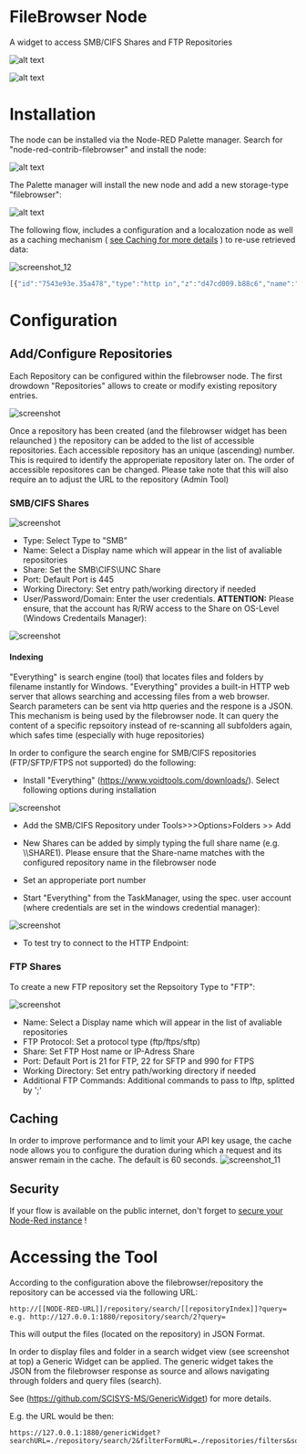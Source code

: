 # FileBrowser Node 
A widget to access SMB/CIFS Shares and FTP Repositories 


![alt text](https://user-images.githubusercontent.com/35899018/49729734-94f19180-fc76-11e8-80b1-7843598d96fe.png)


![alt text](https://user-images.githubusercontent.com/35899018/49740659-050f1000-fc95-11e8-87c3-ca98f13961a7.png)



# Installation
The node can be installed via the Node-RED Palette manager. Search for "node-red-contrib-filebrowser" and install the node: 

![alt text](https://user-images.githubusercontent.com/35899018/49729747-9c189f80-fc76-11e8-9854-5e77f45b23b5.png)

The Palette manager will install the new node and add a new storage-type "filebrowser":

![alt text](https://user-images.githubusercontent.com/35899018/49730307-42b17000-fc78-11e8-94b8-aff7fe2ee755.png)


The following flow, includes a configuration and a localozation node as well as a caching mechanism ( [see Caching for more details](#Caching) ) to re-use retrieved data:

![screenshot_12](https://user-images.githubusercontent.com/35899018/49739330-efe4b200-fc91-11e8-9c3c-b1287486fbc5.png)

```javascript
[{"id":"7543e93e.35a478","type":"http in","z":"d47cd009.b88c6","name":"","url":"/repositories/filters","method":"get","upload":false,"swaggerDoc":"","x":480,"y":380,"wires":[["a1ef4034.4952e"]]},{"id":"a1ef4034.4952e","type":"template","z":"d47cd009.b88c6","name":"params page","field":"payload","fieldType":"msg","format":"handlebars","syntax":"mustache","template":"<form class=\"ui form\">\n\n  <div class=\"ui toggle checkbox\">\n      <input name=\"useFulltext\" type=\"checkbox\" checked=\"checked\">\n      <label>{{flow.LOCALIZED.useIndex}}</label>\n     \n    </div>\n\n <div></div>\n\n   <div class=\"field\">\n      <label>{{flow.LOCALIZED.itemType}}</label>\n      <select name=\"itemType\" class=\"ui dropdown\">\n         <option value=\"all\" selected=\"selected\">{{flow.LOCALIZED.itemAll}}</option>\n         <option value=\"folder\">{{flow.LOCALIZED.itemFolder}}</option>\n         <option value=\"file\">{{flow.LOCALIZED.itemFile}}</option>\n      </select>\n   </div>\n \n   <div class=\"field\">\n      <label>{{flow.LOCALIZED.maxResults}}</label>\n      <select name=\"maxResults\" class=\"ui dropdown\">\n         <option value=\"30\" selected=\"selected\">30</option>\n         <option value=\"50\">50</option>\n         <option value=\"100\">100</option>\n         <option value=\"*\">*</option>\n \n      </select>\n   </div>\n\n</form>","output":"str","x":870,"y":380,"wires":[["ff48f5df.fb2868"]]},{"id":"ff48f5df.fb2868","type":"http response","z":"d47cd009.b88c6","name":"","statusCode":"","headers":{},"x":1330,"y":380,"wires":[]},{"id":"b75c4b52.2b0078","type":"http in","z":"d47cd009.b88c6","name":"","url":"/repositories/sort","method":"get","upload":false,"swaggerDoc":"","x":480,"y":420,"wires":[["f4659889.6dd9e8"]]},{"id":"f4659889.6dd9e8","type":"template","z":"d47cd009.b88c6","name":"params page","field":"payload","fieldType":"msg","format":"handlebars","syntax":"mustache","template":"<form class=\"ui form\">\n   <div class=\"field\">\n      <label>{{flow.LOCALIZED.sort}}</label>\n      <select name=\"order\" class=\"ui dropdown\">\n        <option value=\"lastmod\">{{flow.LOCALIZED.sort_default}}</option>\n         <option value=\"lastmod\">{{flow.LOCALIZED.sort_date}}</option>\n         <option value=\"name\">{{flow.LOCALIZED.sort_title}}</option>\n         <option value=\"size\">{{flow.LOCALIZED.sort_size}}</option>\n         <option value=\"type\">{{flow.LOCALIZED.sort_type}}</option>\n      </select>\n   </div>\n   \n   <div class=\"field\">\n      <label>{{flow.LOCALIZED.sortOrder}}</label>\n      <select name=\"sortorder\" class=\"ui dropdown\">\n         <option value=\"asc\">{{flow.LOCALIZED.sortOrderAsc}}</option>\n         <option value=\"desc\">{{flow.LOCALIZED.sortOrderDesc}}</option>\n      </select>\n   </div>\n</form>\n\n\n\n","output":"str","x":870,"y":420,"wires":[["55c2095.052a1f8"]]},{"id":"55c2095.052a1f8","type":"http response","z":"d47cd009.b88c6","name":"","statusCode":"","headers":{},"x":1330,"y":420,"wires":[]},{"id":"398813d3.21f60c","type":"inject","z":"d47cd009.b88c6","name":"Once","topic":"","payload":"","payloadType":"date","repeat":"","crontab":"","once":true,"onceDelay":"0.1","x":450,"y":140,"wires":[["e493f167.4baa5"]]},{"id":"e493f167.4baa5","type":"function","z":"d47cd009.b88c6","name":"Localization","func":"var localization = {\n    \"en_EN\": {\n        \"useIndex\" : \"Use fulltext index\",\n        \"maxResults\": \"Results per page\",\n        \"itemType\"  : \"Item type\",\n        \"itemAll\"   : \"All\",\n        \"itemFolder\" : \"Folder\",\n        \"itemFile\" : \"File\",\n        \"sort\":\"Sort by\",\n        \"sort_default\": \"Default\",\n        \"sort_date\":\"Date\",\n        \"sort_type\":\"Type\",\n        \"sort_size\":\"Size\",\n        \"sort_title\":\"Name\",\n        \"sortOrder\" : \"Sort order\",\n        \"sortOrderAsc\" : \"Ascending\",\n        \"sortOrderDesc\" : \"Descending\",\n       \n    },\n    \"de_DE\": {\n        \"useIndex\" : \"Volltextsuche verwenden\",\n        \"maxResults\": \"Ergebnisse pro Seite\",\n        \"itemType\"  : \"Typ\",\n        \"itemAll\"   : \"Alle\",\n        \"itemFolder\" : \"Verzeichnisse\",\n        \"itemFile\" : \"Dateien\",\n        \"sort\":\"Soriteren nach\",\n        \"sort_default\": \"Standart\",\n        \"sort_date\":\"Datum\",\n        \"sort_type\":\"Typ\",\n        \"sort_size\":\"Größe\",\n        \"sort_title\":\"Name\",\n        \"sortOrder\" : \"Sortiereihenfolge\",\n        \"sortOrderAsc\" : \"aufsteigend\",\n        \"sortOrderDesc\" : \"absteigend\",\n    },\n    \"fr_FR\": {\n        \"useIndex\" : \" Use fulltext index\",\n        \"maxResults\": \"Results per page\",\n        \"license\": \"License\",\n        \"ignore\": \"Ignore\",\n        \"lang\": \"Relevance language\",\n        \"lang_ar\": \"Arabic\",\n        \"lang_bg\": \"Bulgarian\",\n        \"lang_da\": \"Dänisch\",\n        \"lang_nl\": \"Niederländisch, Flämisch\",\n        \"lang_en\": \"Englisch\",\n        \"lang_fr\": \"Französisch\",\n        \"lang_de\": \"Deutsch\",\n        \"lang_es\": \"Spanisch\",\n        \"sort\":\"Sort by\",\n        \"sort_date\":\"Date\",\n        \"sort_type\":\"Rating\",\n        \"sort_size\":\"Video count\",\n        \"sort_title\":\"Title\",\n    }\n}\nvar language = flow.get(\"LANGUAGE\");\nvar localized = localization[language];\nflow.set(\"LOCALIZED\", localized);\n","outputs":1,"noerr":0,"x":590,"y":140,"wires":[[]]},{"id":"65b43013.6c2e5","type":"config","z":"d47cd009.b88c6","name":"CONFIG","properties":[{"p":"LANGUAGE","pt":"flow","to":"de_DE","tot":"str"},{"p":"OPENMEDIA_MAPPING","pt":"flow","to":"{\"templateId\":{\"default\":1388635,\"audio\":1388637,\"image\":1388639,\"video\":1388638},\"poolId\":101,\"folderId\":22219,\"systemId\":\"6290b86c-3cdd-4d52-8340-df3b9bf2aa15\",\"OMISCommandAfterCreation\":{\"pluginID\":123,\"commandID\":132},\"fields\":{\"title\":8,\"id\":3201,\"url\":401}}","tot":"json"},{"p":"FULLTEXTENGINE_URL","pt":"flow","to":"http://127.0.0.1:8090","tot":"str"}],"active":true,"x":460,"y":200,"wires":[]},{"id":"6a14dbab.4a3524","type":"http response","z":"d47cd009.b88c6","name":"","statusCode":"200","headers":{},"x":1560,"y":180,"wires":[]},{"id":"58b374dd.9f2b1c","type":"filebrowser in","z":"d47cd009.b88c6","filebrowser":"da48aead.84bd3","rules":[{"t":"da48aead.84bd3"},{"t":null}],"x":1110,"y":280,"wires":[["2862d76b.9b2a58"]]},{"id":"2862d76b.9b2a58","type":"function","z":"d47cd009.b88c6","name":"Pivot format","func":"var responseData = msg.payload;\nvar OPENMEDIA_MAPPING = flow.get(\"OPENMEDIA_MAPPING\");\n//we have to regenerate the fullpath for each item in the breadcrumb\n\n\nvar breadcrumb = [];\n    for (i=0;i<msg.fullPath.length;i++){\n        breadcrumb.push({\n                name:msg.fullPath[i].name,\n                payload:{\n                 remotePath: msg.fullPath[i].remotePath,\n                 fullPath: msg.fullPath.slice(0, i+1)\n             },\n             active:(i<msg.fullPath.length -1) ? false:true\n            })     \n    }\n\n\n\n\nmsg.payload = {\n  resultCount: responseData.items.length + \" results\",\n  navigation: {\n    breadcrumb: breadcrumb\n  },\n  dropdown: [],\n  items: []\n};\n\n\n\nif (responseData.items.length > 0) {\n    responseData.items =  sortResults(responseData, msg.sort, msg.sort_ascending);\n    node.warn(responseData);\n  for (var i = 0; i < responseData.items.length; i++) {\n      var type = responseData.items[i].type;\n      var mime = responseData.items[i].mime;\n      var iconName = \"file\"; // default icon \n      var destTempateType = \"default\";\n  if  (mime) {\n    if (mime.startsWith(\"audio\")) {\n        iconName = \"music\";\n        destTempateType =\"audio\"\n    }\n    if (mime.startsWith(\"video\")) {\n        iconName = \"video\"; \n        destTempateType =\"video\"\n    }\n    if (mime.startsWith(\"image\")) {\n        iconName = \"image\";   \n        destTempateType =\"image\"\n    }\n  }\n      \n    msg.payload.items.push({\n      key: responseData.items[i].id.videoId,\n      rawData: responseData.items[i],\n      presentation: {\n        title: responseData.items[i].name,\n        iconName: type===\"folder\" ? \"folder\" : iconName,\n        \n        iconColor:  type===\"folder\" ? \"yellow\" : \"grey\",\n        mediaType: null,\n    //    thumbnail: responseData.items[i].snippet.thumbnails.medium.url,\n    //    highres: responseData.items[i].snippet.thumbnails.high.url,\n        meta: [\n          {\n            name: \"Type\",\n            value: type===\"folder\" ? \"FOLDER\" : responseData.items[i].filename.split(\".\").pop().toUpperCase(),\n            icon: null\n          },\n          {\n            name: \"Last modified\",\n            value: timeAgo(responseData.items[i].lastmod),\n            icon: \"clock\"\n          },\n          {\n            name: \"Size\",\n           value: formattedSize(responseData.items[i].size),\n            icon: null\n          }\n          \n          \n        ]\n      },\n      navigation: {\n        type: type===\"folder\" ?\"query\" : \"external\", // possible value: external then value must be a string self, query must be a JSON object, openmedia\n         payload: type===\"folder\" ? {\n             remotePath: responseData.items[i].id,\n             fullPath: msg.fullPath.concat(\n                 {\n                     name:responseData.items[i].name,\n                     remotePath: responseData.items[i].id\n                 })\n         } : responseData.items[i].url\n        //type:\"query\",\n        //value:nextResultsPayload\n      },\n      openmedia: {\n        templateId: OPENMEDIA_MAPPING.templateId[destTempateType],\n        poolId: OPENMEDIA_MAPPING.poolId,\n        folderId: OPENMEDIA_MAPPING.folderId,\n        systemId: OPENMEDIA_MAPPING.systemId,\n        OMISCommandAfterCreation: {\n          pluginID: OPENMEDIA_MAPPING.OMISCommandAfterCreation.pluginID,\n          commandID: OPENMEDIA_MAPPING.OMISCommandAfterCreation.commandID\n        },\n        fields: [\n          {\n              //title\n            fieldId: OPENMEDIA_MAPPING.fields.title,\n            valueType:1,\n            value: responseData.items[i].name\n          },\n           {\n               //External Unique ID\n            fieldId: OPENMEDIA_MAPPING.fields.id,\n            valueType:1,\n           value: responseData.items[i].url\n          },\n           {\n               //url\n            fieldId: OPENMEDIA_MAPPING.fields.url,\n            valueType:1,\n           value: responseData.items[i].url\n          }\n        ]\n      },\n      dragAndDrop: []\n    });\n    \n   \n  }\n}\n\nreturn msg;\n\n\n\nfunction sortResults(responseData, prop, asc) {\n    \n    return responseData.items.sort(function(a, b) {\n        if (asc) {\n            return (a[prop] > b[prop]) ? 1 : ((a[prop] < b[prop]) ? -1 : 0);\n        } else {\n            return (b[prop] > a[prop]) ? 1 : ((b[prop] < a[prop]) ? -1 : 0);\n        }\n    });\n\n \n    \n}\n\n\n\n\nfunction getFormattedDate(date, prefomattedDate = false, hideYear = false) {\n        const MONTH_NAMES = [\n  'January', 'February', 'March', 'April', 'May', 'June',\n  'July', 'August', 'September', 'October', 'November', 'December'\n];\n    \n  const day = date.getDate();\n  const month = MONTH_NAMES[date.getMonth()];\n  const year = date.getFullYear();\n  const hours = date.getHours();\n  let minutes = date.getMinutes();\n\n  if (minutes < 10) {\n    // Adding leading zero to minutes\n    minutes = `0${ minutes }`;\n  }\n\n  if (prefomattedDate) {\n    // Today at 10:20\n    // Yesterday at 10:20\n    return `${ prefomattedDate } at ${ hours }:${ minutes }`;\n  }\n\n  if (hideYear) {\n    // 10. January at 10:20\n    return `${ day }. ${ month } at ${ hours }:${ minutes }`;\n  }\n\n  // 10. January 2017. at 10:20\n  return `${ day }. ${ month } ${ year }. at ${ hours }:${ minutes }`;\n}\n\n\n// --- Main function\nfunction timeAgo(dateParam) {\n\n\n  if (!dateParam) {\n    return null;\n  }\n\n  const date = typeof dateParam === 'object' ? dateParam : new Date(dateParam);\n  const DAY_IN_MS = 86400000; // 24 * 60 * 60 * 1000\n  const today = new Date();\n  const yesterday = new Date(today - DAY_IN_MS);\n  const seconds = Math.round((today - date) / 1000);\n  const minutes = Math.round(seconds / 60);\n  const isToday = today.toDateString() === date.toDateString();\n  const isYesterday = yesterday.toDateString() === date.toDateString();\n  const isThisYear = today.getFullYear() === date.getFullYear();\n\n\n  if (seconds < 5) {\n    return 'now';\n  } else if (seconds < 60) {\n    return `${ seconds } seconds ago`;\n  } else if (seconds < 90) {\n    return 'about a minute ago';\n  } else if (minutes < 60) {\n    return `${ minutes } minutes ago`;\n  } else if (isToday) {\n    return getFormattedDate(date, 'Today'); // Today at 10:20\n  } else if (isYesterday) {\n    return getFormattedDate(date, 'Yesterday'); // Yesterday at 10:20\n  } else if (isThisYear) {\n    return getFormattedDate(date, false, true); // 10. January at 10:20\n  }\n\n  return getFormattedDate(date); // 10. January 2017. at 10:20\n}\n\nfunction formattedSize(size) {\n    //dividing by 10 afterwards give the first decimal\n    if (size > 1000000000000) return Math.round(size/100000000000)/10 + \" TB\"\n    if (size > 1000000000) return Math.round(size/100000000)/10 + \" GB\"\n    if (size > 1000000) return Math.round(size/100000)/10 + \" MB\"\n    if (size > 1000) return Math.round(size/100)/10 + \" KB\"\n    else return size + \" KB\"\n}","outputs":1,"noerr":0,"x":1350,"y":280,"wires":[["6a14dbab.4a3524","feaba794.e6cbc8"]]},{"id":"1e4032e4.0d6d7d","type":"function","z":"d47cd009.b88c6","name":"Found in cache ?","func":"//first output uses cache data\nif (msg.hasOwnProperty(\"payload\") && !!msg.payload){\n    return [msg,null];\n}else{\n    //second output goes to actual repository search\n    return [null, msg];\n}\n\n","outputs":2,"noerr":0,"x":1090,"y":220,"wires":[["6a14dbab.4a3524"],["58b374dd.9f2b1c"]]},{"id":"cf4d65d2.181c38","type":"Cache in","z":"d47cd009.b88c6","name":"rep1","cache":"1708125e.da84de","keyType":"msg","keyProperty":"cached_query","valueType":"msg","valueProperty":"payload","useString":false,"x":890,"y":260,"wires":[["1e4032e4.0d6d7d"]]},{"id":"feaba794.e6cbc8","type":"Cache out","z":"d47cd009.b88c6","name":"rep1 ","cache":"1708125e.da84de","keyType":"msg","keyProperty":"cached_query","valueType":"msg","valueProperty":"payload","ttlType":"msg","ttlProperty":"","useString":false,"x":1530,"y":320,"wires":[]},{"id":"c426b8cc.830298","type":"function","z":"d47cd009.b88c6","name":"Prepare Query","func":"node.warn(\"Received payload:\" + JSON.stringify(msg.payload));\nmsg.payload.repIx =  msg.req.params[0];\nmsg.cached_query= JSON.stringify(msg.payload);\nmsg.fullPath = msg.payload.fullPath||[{name:\"Home\",remotePath:\"\"}]\nmsg.remotePath  = msg.payload.remotePath||\"\";\nmsg.fulltextEngineURL = flow.get(\"FULLTEXTENGINE_URL\");\nmsg.repIx  = msg.req.params[0] ||\"1\";\nnode.warn(\"Request for Repository ID :\" +msg.repIx )\nif (msg.payload.useFulltext===\"on\") {\nmsg.useFulltext =  \"true\";\n\n    \n}\nelse \n{\n    msg.useFulltext =  \"false\"\n}\n\n\nmsg.query       = msg.payload.query||\"\";\nif (msg.query  ===\"\") {\n    msg.operation   = \"list\";\n}\nelse {\n    msg.operation   = \"find\";\n    if (msg.payload.hasOwnProperty(\"breadcrumb\")){\n    msg.remotePath = msg.payload.breadcrumb[msg.payload.breadcrumb.length-1].payload.remotePath;\n    }\n}\nmsg.sort            = msg.payload.sort;\"lastmod\"; //type, name, size, mime, lastmod\nif (msg.payload.sortorder == \"asc\"){\n    msg.sort_ascending = true;\n}\nelse {\n    msg.sort_ascending = false;  \n}\n\nmsg.payload = {};\nmsg.payload.filedata= '{}'; // Needs to be a string\nreturn msg;","outputs":1,"noerr":0,"x":680,"y":260,"wires":[["cf4d65d2.181c38"]]},{"id":"73831b5d.cd08d4","type":"http in","z":"d47cd009.b88c6","name":"repository","url":"/repository/search/*","method":"get","upload":false,"swaggerDoc":"","x":440,"y":260,"wires":[["c426b8cc.830298"]]},{"id":"da48aead.84bd3","type":"filebrowser","z":"","repositoryType":"SMB","share":"\\\\SHARE1\\public","port":"445","domain":"","username":"MyUsername","password":"MyPassword","workdir":"","name":"SHARE1","sshKeyPath":"","additionalLftpCommands":"","addFulltextUrlPrefix":false},{"id":"1708125e.da84de","type":"Cache","z":"","name":"rep1","defaultTtl":"60","checkPeriod":"60"}]
```

# Configuration #

## Add/Configure Repositories

Each Repository can be configured within the filebrowser node. The first drowdown "Repositories" allows to create or modify existing repository entries. 

![screenshot](https://user-images.githubusercontent.com/35899018/49732022-7e026d80-fc7d-11e8-8cb0-ec0444b5db37.png)

Once a repository has been created (and the filebrowser widget has been relaunched ) the repository can be added to the list of accessible repositories. Each accessible repository has an unique (ascending) number. This is required to identify the approperiate repository later on. The order of accessible repositores can be changed. Please take note that this will also require an to adjust the URL to the repository (Admin Tool)

### SMB/CIFS Shares 

![screenshot](https://user-images.githubusercontent.com/35899018/49731401-83f74f00-fc7b-11e8-98b5-c3bc5f518fc3.png)



- Type: Select Type to "SMB"
- Name: Select a Display name which will appear in the list of avaliable repositories
- Share: Set the SMB\CIFS\UNC Share
- Port: Default Port is 445 
- Working Directory: Set entry path/working directory if needed
- User/Password/Domain: Enter the user credentials. **ATTENTION:** Please ensure, that the account has R/RW access to the Share on OS-Level (Windows Credentails Manager):

![screenshot](https://user-images.githubusercontent.com/35899018/49731751-a89ff680-fc7c-11e8-803d-792a07a8978d.png)

#### Indexing 

"Everything" is search engine (tool) that locates files and folders by filename instantly for Windows.  "Everything" provides a built-in HTTP web server that allows searching and accessing files from a web browser. Search parameters can  be sent via http queries and the respone is a JSON. 
This mechanism is being used by the filebrowser node. It can query the content of a specific repsoitory instead of re-scanning all subfolders again, which safes time (especially with huge repositories)

In order to configure the search engine for SMB/CIFS repositories (FTP/SFTP/FTPS not supported) do the following:

- Install "Everything" (https://www.voidtools.com/downloads/). Select following options during installation

![screenshot](https://user-images.githubusercontent.com/35899018/49744414-02181d80-fc9d-11e8-8b36-a62ffeb33e48.png)


- Add the SMB/CIFS Repository under Tools>>>Options>Folders >> Add


- New Shares can be added by simply typing the full share name (e.g. \\\SHARE1). Please ensure that the Share-name matches with the configured repository name in the filebrowser node 
- Set an approperiate port number 
- Start "Everything" from the TaskManager, using the spec. user account (where  credentials are set in the windows credential manager):

![screenshot](https://user-images.githubusercontent.com/35899018/49738988-0fc7a600-fc91-11e8-9cb8-7a2ea19c42a1.png)

- To test try to connect to the HTTP Endpoint:

### FTP Shares 

To create a new FTP repository set the Repsoitory Type to "FTP":

![screenshot](https://user-images.githubusercontent.com/35899018/49739548-6ed9ea80-fc92-11e8-8beb-fca6081a8e27.png)

- Name: Select a Display name which will appear in the list of avaliable repositories
- FTP Protocol: Set a protocol type (ftp/ftps/sftp)
- Share: Set FTP Host name or IP-Adress Share
- Port: Default Port is 21 for FTP, 22 for SFTP and 990 for FTPS 
- Working Directory: Set entry path/working directory if needed
- Additional FTP Commands: Additional commands to pass to lftp, splitted by ';' 

## Caching #
In order to improve performance and to limit your API key usage, the cache node allows you to configure the duration during which a request and its answer remain in the cache. The default is 60 seconds.
![screenshot_11](https://user-images.githubusercontent.com/30046324/48259178-78fc9500-e417-11e8-90f9-d37c4232442d.png)

## Security #
If your flow is available on the public internet, don't forget to [secure your Node-Red instance](https://nodered.org/docs/security) ! 



# Accessing the Tool 

According to the configuration above the filebrowser/repository the repository can be accessed via the following URL:

```
http://[[NODE-RED-URL]]/repository/search/[[repositoryIndex]]?query=
e.g. http://127.0.0.1:1880/repository/search/2?query=
```

This will output the files (located on the repository) in JSON Format.

In order to display files and folder in a search widget view (see screenshot at top) a Generic Widget can be applied. The generic widget takes the JSON from the filebrowser response as source and allows navigating through folders and query files (search). 

See (https://github.com/SCISYS-MS/GenericWidget) for more details. 

E.g. the URL would be then: 

```
https://127.0.0.1:1880/genericWidget?searchURL=./repository/search/2&filterFormURL=./repositories/filters&sortFormURL=./repositories/sort&refreshInterval=60
```

